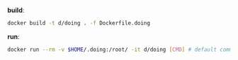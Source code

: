 __build__:  

```bash
docker build -t d/doing . -f Dockerfile.doing
```



__run__:

```bash
docker run --rm -v $HOME/.doing:/root/ -it d/doing [CMD] # default command: help
```



